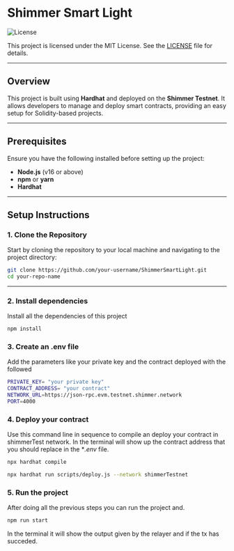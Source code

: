 # Shimmer Smart Light

![License](https://img.shields.io/badge/license-MIT-green)

This project is licensed under the MIT License. See the [LICENSE](./LICENSE) file for details.

---

## Overview

This project is built using **Hardhat** and deployed on the **Shimmer Testnet**. It allows developers to manage and deploy smart contracts, providing an easy setup for Solidity-based projects.

---

## Prerequisites

Ensure you have the following installed before setting up the project:

- **Node.js** (v16 or above)
- **npm** or **yarn**
- **Hardhat**

---

## Setup Instructions

### 1. Clone the Repository

Start by cloning the repository to your local machine and navigating to the project directory:

```bash
git clone https://github.com/your-username/ShimmerSmartLight.git
cd your-repo-name
```
---

### 2. Install dependencies

Install all the dependencies of this project

```bash
npm install
```

 
### 3. Create an .env file

Add the parameters like your private key and the contract deployed with the followed

```bash
PRIVATE_KEY= "your private key"
CONTRACT_ADDRESS= "your contract"
NETWORK_URL=https://json-rpc.evm.testnet.shimmer.network
PORT=4000
```

### 4. Deploy your contract

Use this command line in sequence to compile an deploy your contract in shimmerTest network. In the terminal will show up the contract address that you 
should replace in the **.env* file.

```bash
npx hardhat compile

```

```bash
npx hardhat run scripts/deploy.js --network shimmerTestnet

```

### 5. Run the project

After doing all the previous steps you can run the project and.

```bash
npm run start

```

In the terminal it will show the output given by the relayer and if the tx has succeded.


